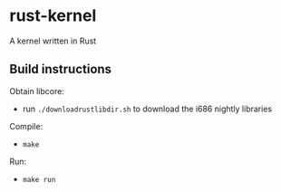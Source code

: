 rust-kernel
===========

A kernel written in Rust

Build instructions
------------------

Obtain libcore:

- run `./downloadrustlibdir.sh` to download the i686 nightly libraries

Compile:

- `make`

Run:

- `make run`
